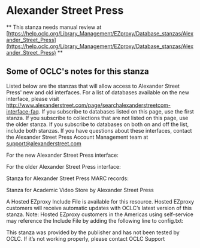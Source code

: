 # Alexander Street Press
** This stanza needs manual review at [https://help.oclc.org/Library_Management/EZproxy/Database_stanzas/Alexander_Street_Press](https://help.oclc.org/Library_Management/EZproxy/Database_stanzas/Alexander_Street_Press) **

## Some of OCLC's notes for this stanza

Listed below are the stanzas that will allow access to Alexander Street Press' new and old interfaces. For a list of databases available on the new interface, please visit http://www.alexanderstreet.com/page/searchalexanderstreetcom-interface-faq. If you subscribe to databases listed on this page, use the first stanza. If you subscribe to collections that are not listed on this page, use the older stanza. If you subscribe to databases on both on and off the list, include both stanzas. If you have questions about these interfaces, contact the Alexander Street Press Account Management team at support@alexanderstreet.com 

For the new Alexander Street Press interface:

For the older Alexander Street Press interface:

Stanza for Alexander Street Press MARC records:

Stanza for Academic Video Store by Alexander Street Press

A Hosted EZproxy Include File is available for this resource. Hosted EZproxy customers will receive automatic updates with OCLC&rsquo;s latest version of this stanza. Note: Hosted EZproxy customers in the Americas using self-service may reference the Include File by adding the following line to config.txt:

This stanza was provided by the publisher and has not been tested by OCLC. If it&rsquo;s not working properly, please contact OCLC Support

&nbsp;
